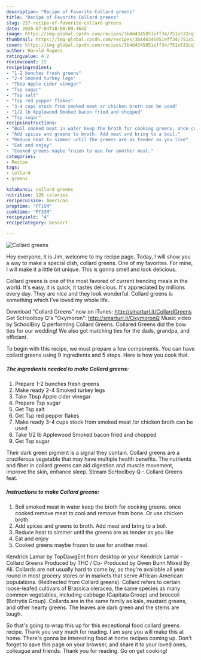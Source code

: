 ```yaml
---
description: "Recipe of Favorite Collard greens"
title: "Recipe of Favorite Collard greens"
slug: 257-recipe-of-favorite-collard-greens
date: 2020-07-04T18:00:09.464Z
image: https://img-global.cpcdn.com/recipes/3b4d4345851eff34/751x532cq70/collard-greens-recipe-main-photo.jpg
thumbnail: https://img-global.cpcdn.com/recipes/3b4d4345851eff34/751x532cq70/collard-greens-recipe-main-photo.jpg
cover: https://img-global.cpcdn.com/recipes/3b4d4345851eff34/751x532cq70/collard-greens-recipe-main-photo.jpg
author: Harold Rogers
ratingvalue: 4.2
reviewcount: 15
recipeingredient:
- "1-2 bunches fresh greens"
- "2-4 Smoked turkey legs"
- "Tbsp Apple cider vinegar"
- "Tsp sugar"
- "Tsp salt"
- "Tsp red pepper flakes"
- "3-4 cups stock from smoked meat or chicken broth can be used"
- "1/2 lb Applewood Smoked bacon fried and chopped"
- "Tsp sugar"
recipeinstructions:
- "Boil smoked meat in water keep the broth for cooking greens. once cooked remove meat to cool and remove from bone. Or use chicken broth."
- "Add spices and greens to broth. Add meat and bring to a boil."
- "Reduce heat to simmer until the greens are as tender as you like"
- "Eat and enjoy"
- "Cooked greens maybe frozen to use for another meal."
categories:
- Recipe
tags:
- collard
- greens

katakunci: collard greens 
nutrition: 128 calories
recipecuisine: American
preptime: "PT15M"
cooktime: "PT33M"
recipeyield: "4"
recipecategory: Dessert

---
```



![Collard greens](https://img-global.cpcdn.com/recipes/3b4d4345851eff34/751x532cq70/collard-greens-recipe-main-photo.jpg)

Hey everyone, it is Jim, welcome to my recipe page. Today, I will show you a way to make a special dish, collard greens. One of my favorites. For mine, I will make it a little bit unique. This is gonna smell and look delicious.

Collard greens is one of the most favored of current trending meals in the world. It's easy, it is quick, it tastes delicious. It's appreciated by millions every day. They are nice and they look wonderful. Collard greens is something which I've loved my whole life.

Download &#34;Collard Greens&#34; now on iTunes: http://smarturl.it/CollardGreens Get ScHoolboy Q&#39;s &#34;Oxymoron&#34;: http://smarturl.it/OxymoronQ Music video by SchoolBoy Q performing Collard Greens. Collared Greens did the bow ties for our wedding! We also got matching ties for the dads, grandpa, and officiant.


To begin with this recipe, we must prepare a few components. You can have collard greens using 9 ingredients and 5 steps. Here is how you cook that.

<!--inarticleads1-->

##### The ingredients needed to make Collard greens:

1. Prepare 1-2 bunches fresh greens
1. Make ready 2-4 Smoked turkey legs
1. Take Tbsp Apple cider vinegar
1. Prepare Tsp sugar
1. Get Tsp salt
1. Get Tsp red pepper flakes
1. Make ready 3-4 cups stock from smoked meat /or chicken broth can be used
1. Take 1/2 lb Applewood Smoked bacon fried and chopped
1. Get Tsp sugar


Their dark green pigment is a signal they contain. Collard greens are a cruciferous vegetable that may have multiple health benefits. The nutrients and fiber in collard greens can aid digestion and muscle movement, improve the skin, enhance sleep. Stream ScHoolboy Q - Collard Greens feat. 

<!--inarticleads2-->

##### Instructions to make Collard greens:

1. Boil smoked meat in water keep the broth for cooking greens. once cooked remove meat to cool and remove from bone. Or use chicken broth.
1. Add spices and greens to broth. Add meat and bring to a boil.
1. Reduce heat to simmer until the greens are as tender as you like
1. Eat and enjoy
1. Cooked greens maybe frozen to use for another meal.


Kendrick Lamar by TopDawgEnt from desktop or your Kendrick Lamar - Collard Greens Produced by THC / Co- Produced by Gwen Bunn Mixed By Ali. Collards are not usually hard to come by, as they&#39;re available all year round in most grocery stores or in markets that serve African-American populations. (Redirected from Collard greens). Collard refers to certain loose-leafed cultivars of Brassica oleracea, the same species as many common vegetables, including cabbage (Capitata Group) and broccoli (Botrytis Group). Collards are in the same family as kale, mustard greens, and other hearty greens. The leaves are dark green and the stems are tough. 

So that's going to wrap this up for this exceptional food collard greens recipe. Thank you very much for reading. I am sure you will make this at home. There's gonna be interesting food at home recipes coming up. Don't forget to save this page on your browser, and share it to your loved ones, colleague and friends. Thank you for reading. Go on get cooking!
